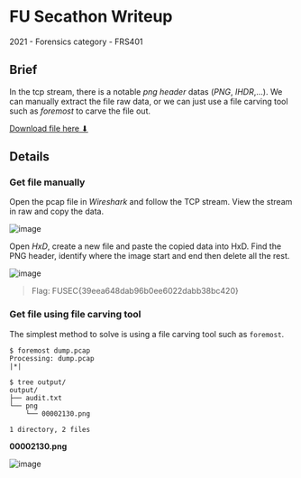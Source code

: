# FU Secathon Writeup

2021 - Forensics category - FRS401

## Brief

In the tcp stream, there is a notable *png header* datas (*PNG*, *IHDR*,...). We can manually extract the file raw data, or we can just use a file carving tool such as *foremost* to carve the file out.

[Download file here ⬇](dump.pcap)

## Details

### Get file manually

Open the pcap file in *Wireshark* and follow the TCP stream. View the stream in raw and copy the data.

![image](https://user-images.githubusercontent.com/80664686/138729927-b5f34b02-c533-40d3-80fb-fc20ea95a49d.png)

Open *HxD*, create a new file and paste the copied data into HxD. Find the PNG header, identify where the image start and end then delete all the rest.

![image](https://user-images.githubusercontent.com/80664686/138731523-1c23c305-51f2-4fa8-b0da-7de46fef6fa5.png)

> Flag: FUSEC{39eea648dab96b0ee6022dabb38bc420}

### Get file using file carving tool

The simplest method to solve is using a file carving tool such as `foremost`.

```console
$ foremost dump.pcap
Processing: dump.pcap
|*|

$ tree output/
output/
├── audit.txt
└── png
    └── 00002130.png

1 directory, 2 files
```

**00002130.png**

![image](https://user-images.githubusercontent.com/80664686/138735373-04bad459-2d54-4446-b71b-ee938317cbf7.png)
